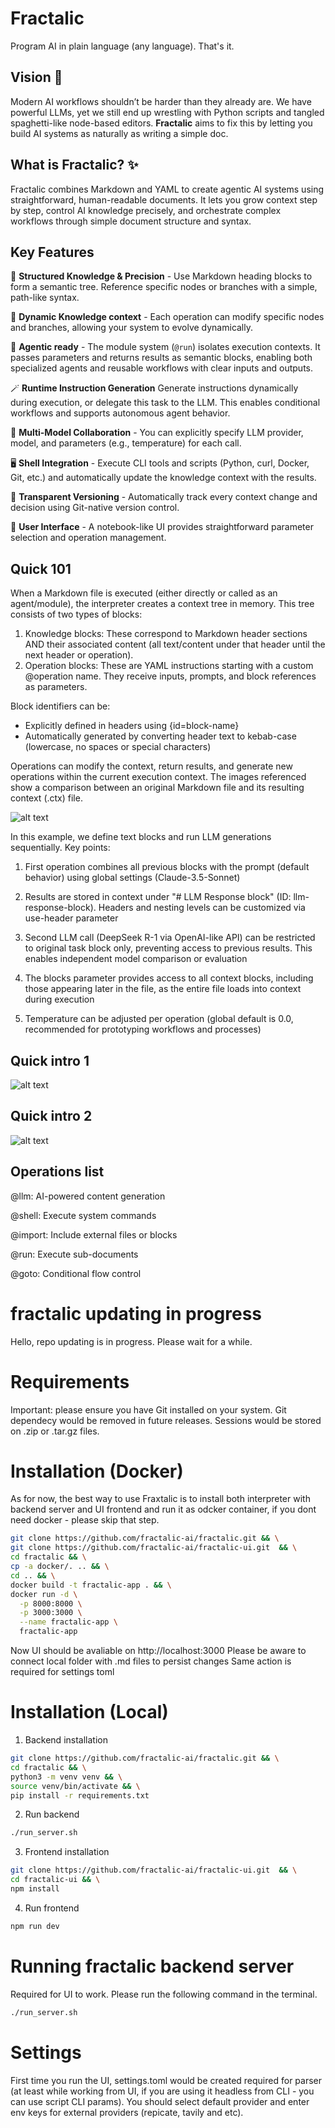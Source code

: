 # Fractalic

Program AI in plain language (any language). That's it.

## Vision 🚀

Modern AI workflows shouldn’t be harder than they already are. We have powerful LLMs, yet we still end up wrestling with Python scripts and tangled spaghetti-like node-based editors. **Fractalic** aims to fix this by letting you build AI systems as naturally as writing a simple doc.

## What is Fractalic? ✨

Fractalic combines Markdown and YAML to create agentic AI systems using straightforward, human-readable documents. It lets you grow context step by step, control AI knowledge precisely, and orchestrate complex workflows through simple document structure and syntax.

## Key Features

🧬 **Structured Knowledge & Precision** - Use Markdown heading blocks to form a semantic tree. Reference specific nodes or branches with a simple, path-like syntax.

🧠 **Dynamic Knowledge context** - Each operation can modify specific nodes and branches, allowing your system to evolve dynamically.
    
🤖 **Agentic ready** - The module system (`@run`) isolates execution contexts. It passes parameters and returns results as semantic blocks, enabling both specialized agents and reusable workflows with clear inputs and outputs.

🪄 **Runtime Instruction Generation** Generate instructions dynamically during execution, or delegate this task to the LLM. This enables conditional workflows and supports autonomous agent behavior.
    
🤝 **Multi-Model Collaboration** - You can explicitly specify LLM provider, model, and parameters (e.g., temperature) for each call.
    
🖥️ **Shell Integration** - Execute CLI tools and scripts (Python, curl, Docker, Git, etc.) and automatically update the knowledge context with the results.
    
📝 **Transparent Versioning** - Automatically track every context change and decision using Git-native version control. 
    
📒 **User Interface** - A notebook-like UI provides straightforward parameter selection and operation management.

## Quick 101
When a Markdown file is executed (either directly or called as an agent/module), the interpreter creates a context tree in memory. This tree consists of two types of blocks:

1. Knowledge blocks: These correspond to Markdown header sections AND their associated content (all text/content under that header until the next header or operation). 
2. Operation blocks: These are YAML instructions starting with a custom @operation name. They receive inputs, prompts, and block references as parameters.

Block identifiers can be:
- Explicitly defined in headers using {id=block-name}
- Automatically generated by converting header text to kebab-case (lowercase, no spaces or special characters)

Operations can modify the context, return results, and generate new operations within the current execution context. The images referenced show a comparison between an original Markdown file and its resulting context (.ctx) file.

![alt text](<docs/images/slide_01.png>)

In this example, we define text blocks and run LLM generations sequentially. Key points:

1. First operation combines all previous blocks with the prompt (default behavior) using global settings (Claude-3.5-Sonnet)

2. Results are stored in context under "# LLM Response block" (ID: llm-response-block). Headers and nesting levels can be customized via use-header parameter

3. Second LLM call (DeepSeek R-1 via OpenAI-like API) can be restricted to original task block only, preventing access to previous results. This enables independent model comparison or evaluation

4. The blocks parameter provides access to all context blocks, including those appearing later in the file, as the entire file loads into context during execution

5. Temperature can be adjusted per operation (global default is 0.0, recommended for prototyping workflows and processes)

## Quick intro 1
![alt text](<docs/images/slide_02.png>)

## Quick intro 2
![alt text](<docs/images/slide_03.png>)



## Operations list
@llm: AI-powered content generation

@shell: Execute system commands

@import: Include external files or blocks

@run: Execute sub-documents

@goto: Conditional flow control





# fractalic updating in progress
Hello, repo updating is in progress. Please wait for a while.

# Requirements
Important: please ensure you have Git installed on your system.
Git dependecy would be removed in future releases. Sessions would be stored on .zip or .tar.gz files.

# Installation (Docker)
As for now, the best way to use Fraxtalic is to install both interpreter with backend server and UI frontend and run it as odcker container, if you dont need docker - please skip that step.

```bash
git clone https://github.com/fractalic-ai/fractalic.git && \
git clone https://github.com/fractalic-ai/fractalic-ui.git  && \
cd fractalic && \
cp -a docker/. .. && \
cd .. && \
docker build -t fractalic-app . && \
docker run -d \
  -p 8000:8000 \
  -p 3000:3000 \
  --name fractalic-app \
  fractalic-app
```
Now UI should be avaliable on http://localhost:3000
Please be aware to connect local folder with .md files to persist changes
Same action is required for settings toml


# Installation (Local)

1. Backend installation
```bash
git clone https://github.com/fractalic-ai/fractalic.git && \
cd fractalic && \
python3 -m venv venv && \
source venv/bin/activate && \
pip install -r requirements.txt 
```
2. Run backend
```bash
./run_server.sh
```

3. Frontend installation
```bash
git clone https://github.com/fractalic-ai/fractalic-ui.git  && \
cd fractalic-ui && \
npm install 
```

4. Run frontend
```bash
npm run dev
```



# Running fractalic backend server
Required for UI to work. Please run the following command in the terminal.
```bash
./run_server.sh
```

# Settings
First time you run the UI, settings.toml would be created required for parser (at least while working from UI, if you are using it headless from CLI - you can use script CLI params). You should select default provider and enter env keys for external providers (repicate, tavily and etc).